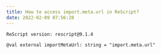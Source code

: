 ```yaml
---
title: How to access import.meta.url in ReScript?
date: 2022-02-09 07:56:28
---
```


```
ReScript version: rescript@9.1.4
```

```res
@val external importMetaUrl: string = "import.meta.url"
```
